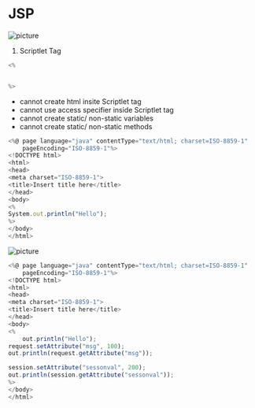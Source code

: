 # JSP #

![picture](https://i.ibb.co/t2dKGkV/Untitled.png)

1. Scriptlet Tag
```java
<% 


%>
```
* cannot create html insite Scriptlet tag
* cannot use access specifier inside Scriptlet tag
* cannot create static/ non-static variables
* cannot create static/ non-static methods
```js
<%@ page language="java" contentType="text/html; charset=ISO-8859-1"
    pageEncoding="ISO-8859-1"%>
<!DOCTYPE html>
<html>
<head>
<meta charset="ISO-8859-1">
<title>Insert title here</title>
</head>
<body>
<% 
System.out.println("Hello");
%>
</body>
</html>
```
![picture](https://i.ibb.co/N2m5pcC/Untitled.png)
```js
<%@ page language="java" contentType="text/html; charset=ISO-8859-1"
    pageEncoding="ISO-8859-1"%>
<!DOCTYPE html>
<html>
<head>
<meta charset="ISO-8859-1">
<title>Insert title here</title>
</head>
<body>
<% 
	out.println("Hello");
request.setAttribute("msg", 100);
out.println(request.getAttribute("msg"));

session.setAttribute("sessonval", 200);
out.println(session.getAttribute("sessonval"));
%>
</body>
</html>
```